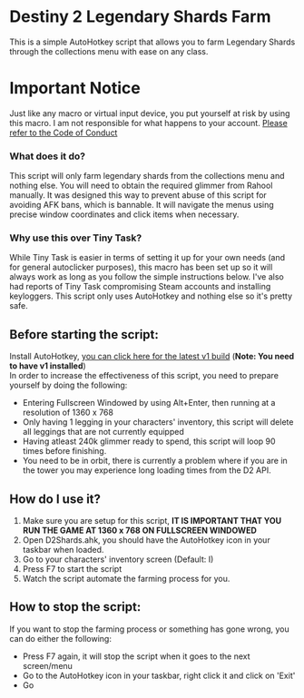 # Destiny 2 Legendary Shards Farm
This is a simple AutoHotkey script that allows you to farm Legendary Shards through the collections menu with ease on any class.

# Important Notice
Just like any macro or virtual input device, you put yourself at risk by using this macro. I am not responsible for what happens to your account. [Please refer to the Code of Conduct](https://help.bungie.net/hc/en-us/articles/360049202731)

### What does it do?
This script will only farm legendary shards from the collections menu and nothing else. You will need to obtain the required glimmer from Rahool manually. It was designed this way to prevent abuse of this script for avoiding AFK bans, which is bannable. It will navigate the menus using precise window coordinates and click items when necessary.

### Why use this over Tiny Task?
While Tiny Task is easier in terms of setting it up for your own needs (and for general autoclicker purposes), this macro has been set up so it will always work as long as you follow the simple instructions below. I've also had reports of Tiny Task compromising Steam accounts and installing keyloggers. This script only uses AutoHotkey and nothing else so it's pretty safe.

## Before starting the script:
Install AutoHotkey, [you can click here for the latest v1 build](https://www.autohotkey.com/download/ahk-install.exe) (**Note: You need to have v1 installed**)   
In order to increase the effectiveness of this script, you need to prepare yourself by doing the following:
- Entering Fullscreen Windowed by using Alt+Enter, then running at a resolution of 1360 x 768
- Only having 1 legging in your characters' inventory, this script will delete all leggings that are not currently equipped
- Having atleast 240k glimmer ready to spend, this script will loop 90 times before finishing.
- You need to be in orbit, there is currently a problem where if you are in the tower you may experience long loading times from the D2 API.

## How do I use it?
1) Make sure you are setup for this script, **IT IS IMPORTANT THAT YOU RUN THE GAME AT 1360 x 768 ON FULLSCREEN WINDOWED**
2) Open D2Shards.ahk, you should have the AutoHotkey icon in your taskbar when loaded.
3) Go to your characters' inventory screen (Default: I)
4) Press F7 to start the script
5) Watch the script automate the farming process for you.

## How to stop the script:
If you want to stop the farming process or something has gone wrong, you can do either the following:
- Press F7 again, it will stop the script when it goes to the next screen/menu
- Go to the AutoHotkey icon in your taskbar, right click it and click on 'Exit'
- Go
